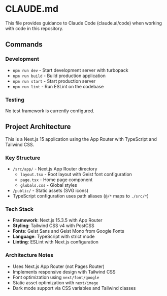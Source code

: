 # CLAUDE.md

This file provides guidance to Claude Code (claude.ai/code) when working with code in this repository.

## Commands

### Development
- `npm run dev` - Start development server with turbopack
- `npm run build` - Build production application
- `npm run start` - Start production server
- `npm run lint` - Run ESLint on the codebase

### Testing
No test framework is currently configured.

## Project Architecture

This is a Next.js 15 application using the App Router with TypeScript and Tailwind CSS.

### Key Structure
- `/src/app/` - Next.js App Router directory
  - `layout.tsx` - Root layout with Geist font configuration
  - `page.tsx` - Home page component
  - `globals.css` - Global styles
- `/public/` - Static assets (SVG icons)
- TypeScript configuration uses path aliases (`@/*` maps to `./src/*`)

### Tech Stack
- **Framework**: Next.js 15.3.5 with App Router
- **Styling**: Tailwind CSS v4 with PostCSS
- **Fonts**: Geist Sans and Geist Mono from Google Fonts
- **Language**: TypeScript with strict mode
- **Linting**: ESLint with Next.js configuration

### Architecture Notes
- Uses Next.js App Router (not Pages Router)
- Implements responsive design with Tailwind CSS
- Font optimization using `next/font/google`
- Static asset optimization with `next/image`
- Dark mode support via CSS variables and Tailwind classes